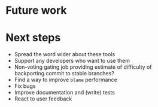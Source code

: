 <!-- .slide: data-state="section-break" id="future" data-timing="40" -->
# Future work


<!-- .slide: data-state="normal" id="next-steps" data-menu-title="" data-timing="40" -->
# Next steps

*   Spread the word wider about these tools
*   <!-- .element: class="fragment" -->
    Support any developers who want to use them
*   <!-- .element: class="fragment" -->
    Non-voting gating job providing estimate of difficulty of <br/>
    backporting commit to stable branches?
*   <!-- .element: class="fragment" -->
    Find a way to improve `blame` performance
*   <!-- .element: class="fragment" -->
    Fix bugs
*   <!-- .element: class="fragment" -->
    Improve documentation and (write) tests
*   <!-- .element: class="fragment" -->
    React to user feedback
